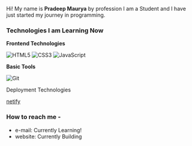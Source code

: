 Hi! My name is **Pradeep Maurya** by profession I am a Student and I have just started my journey in programming.
 
### Technologies I am Learning Now<br/>
**Frontend Technologies**<br/>

![HTML5](https://img.shields.io/badge/html5-%23E34F26.svg?style=flat&logo=html5&logoColor=white)
![CSS3](https://img.shields.io/badge/css3-%231572B6.svg?style=flat&logo=css3&logoColor=white)
![JavaScript](https://img.shields.io/badge/javascript-%23323330.svg?style=flat&logo=javascript&logoColor=%23F7DF1E)

**Basic Tools**

![Git](https://img.shields.io/badge/git-88CE02.svg?style=flat&logo=git&logoColor=white)

Deployment Technologies


[netify](https://camo.githubusercontent.com/6167730147463ee29a7e1a52de508b23365108e7a3648924be977e56ec2f9eb5/68747470733a2f2f696d672e736869656c64732e696f2f62616467652f6e65746c6966792d2532333030303030302e7376673f7374796c653d666c6174266c6f676f3d6e65746c696679266c6f676f436f6c6f723d23303043374237)
### How to reach me -

- e-mail: Currently Learning! 
- website: Currently Building
